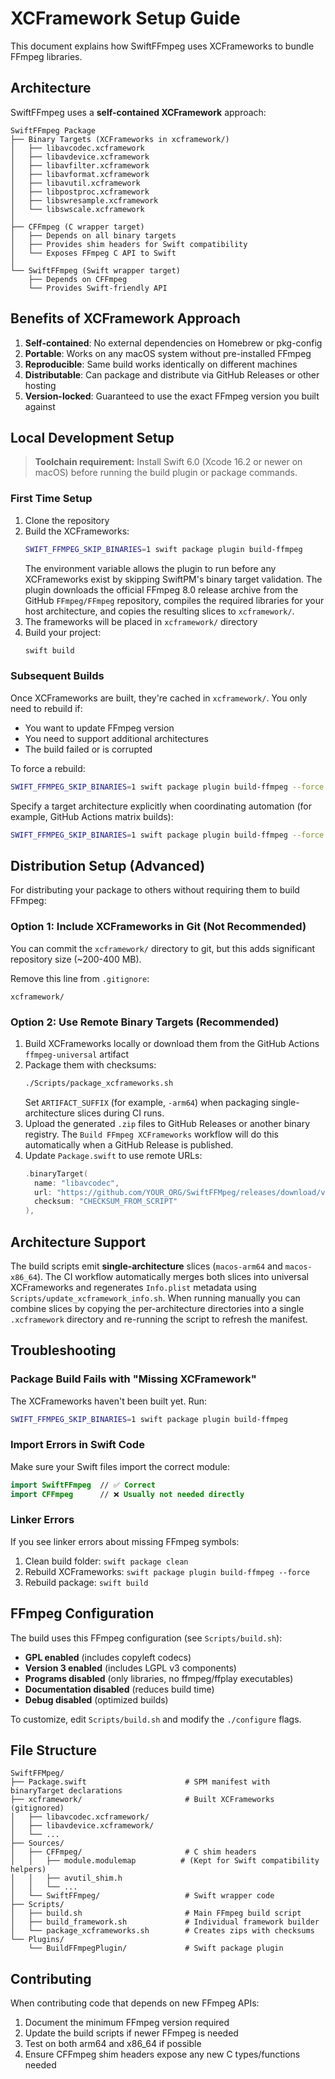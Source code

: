 # XCFramework Setup Guide

This document explains how SwiftFFmpeg uses XCFrameworks to bundle FFmpeg libraries.

## Architecture

SwiftFFmpeg uses a **self-contained XCFramework** approach:

```
SwiftFFmpeg Package
├── Binary Targets (XCFrameworks in xcframework/)
│   ├── libavcodec.xcframework
│   ├── libavdevice.xcframework
│   ├── libavfilter.xcframework
│   ├── libavformat.xcframework
│   ├── libavutil.xcframework
│   ├── libpostproc.xcframework
│   ├── libswresample.xcframework
│   └── libswscale.xcframework
│
├── CFFmpeg (C wrapper target)
│   ├── Depends on all binary targets
│   ├── Provides shim headers for Swift compatibility
│   └── Exposes FFmpeg C API to Swift
│
└── SwiftFFmpeg (Swift wrapper target)
    ├── Depends on CFFmpeg
    └── Provides Swift-friendly API
```

## Benefits of XCFramework Approach

1. **Self-contained**: No external dependencies on Homebrew or pkg-config
2. **Portable**: Works on any macOS system without pre-installed FFmpeg
3. **Reproducible**: Same build works identically on different machines
4. **Distributable**: Can package and distribute via GitHub Releases or other hosting
5. **Version-locked**: Guaranteed to use the exact FFmpeg version you built against

## Local Development Setup

> **Toolchain requirement:** Install Swift 6.0 (Xcode 16.2 or newer on macOS) before running the build plugin or package commands.

### First Time Setup

1. Clone the repository
2. Build the XCFrameworks:
   ```bash
   SWIFT_FFMPEG_SKIP_BINARIES=1 swift package plugin build-ffmpeg
   ```
   The environment variable allows the plugin to run before any XCFrameworks exist by skipping SwiftPM's binary target validation. The plugin downloads the official FFmpeg 8.0 release archive from the GitHub `FFmpeg/FFmpeg` repository, compiles the required libraries for your host architecture, and copies the resulting slices to `xcframework/`.
3. The frameworks will be placed in `xcframework/` directory
4. Build your project:
   ```bash
   swift build
   ```

### Subsequent Builds

Once XCFrameworks are built, they're cached in `xcframework/`. You only need to rebuild if:
- You want to update FFmpeg version
- You need to support additional architectures
- The build failed or is corrupted

To force a rebuild:
```bash
SWIFT_FFMPEG_SKIP_BINARIES=1 swift package plugin build-ffmpeg --force
```

Specify a target architecture explicitly when coordinating automation (for example, GitHub Actions matrix builds):

```bash
SWIFT_FFMPEG_SKIP_BINARIES=1 swift package plugin build-ffmpeg --force --arch arm64
```

## Distribution Setup (Advanced)

For distributing your package to others without requiring them to build FFmpeg:

### Option 1: Include XCFrameworks in Git (Not Recommended)

You can commit the `xcframework/` directory to git, but this adds significant repository size (~200-400 MB).

Remove this line from `.gitignore`:
```
xcframework/
```

### Option 2: Use Remote Binary Targets (Recommended)

1. Build XCFrameworks locally or download them from the GitHub Actions `ffmpeg-universal` artifact
2. Package them with checksums:
   ```bash
   ./Scripts/package_xcframeworks.sh
   ```
   Set `ARTIFACT_SUFFIX` (for example, `-arm64`) when packaging single-architecture slices during CI runs.
3. Upload the generated `.zip` files to GitHub Releases or another binary registry. The `Build FFmpeg XCFrameworks` workflow will do this automatically when a GitHub Release is published.
4. Update `Package.swift` to use remote URLs:
   ```swift
   .binaryTarget(
     name: "libavcodec",
     url: "https://github.com/YOUR_ORG/SwiftFFMpeg/releases/download/v1.0.0/libavcodec.xcframework.zip",
     checksum: "CHECKSUM_FROM_SCRIPT"
   ),
   ```

## Architecture Support

The build scripts emit **single-architecture** slices (`macos-arm64` and `macos-x86_64`). The CI workflow automatically merges both slices into universal XCFrameworks and regenerates `Info.plist` metadata using `Scripts/update_xcframework_info.sh`. When running manually you can combine slices by copying the per-architecture directories into a single `.xcframework` directory and re-running the script to refresh the manifest.

## Troubleshooting

### Package Build Fails with "Missing XCFramework"

The XCFrameworks haven't been built yet. Run:
```bash
SWIFT_FFMPEG_SKIP_BINARIES=1 swift package plugin build-ffmpeg
```

### Import Errors in Swift Code

Make sure your Swift files import the correct module:
```swift
import SwiftFFmpeg  // ✅ Correct
import CFFmpeg      // ❌ Usually not needed directly
```

### Linker Errors

If you see linker errors about missing FFmpeg symbols:
1. Clean build folder: `swift package clean`
2. Rebuild XCFrameworks: `swift package plugin build-ffmpeg --force`
3. Rebuild package: `swift build`

## FFmpeg Configuration

The build uses this FFmpeg configuration (see `Scripts/build.sh`):
- **GPL enabled** (includes copyleft codecs)
- **Version 3 enabled** (includes LGPL v3 components)
- **Programs disabled** (only libraries, no ffmpeg/ffplay executables)
- **Documentation disabled** (reduces build time)
- **Debug disabled** (optimized builds)

To customize, edit `Scripts/build.sh` and modify the `./configure` flags.

## File Structure

```
SwiftFFMpeg/
├── Package.swift                      # SPM manifest with binaryTarget declarations
├── xcframework/                       # Built XCFrameworks (gitignored)
│   ├── libavcodec.xcframework/
│   ├── libavdevice.xcframework/
│   └── ...
├── Sources/
│   ├── CFFmpeg/                       # C shim headers
│   │   ├── module.modulemap          # (Kept for Swift compatibility helpers)
│   │   ├── avutil_shim.h
│   │   └── ...
│   └── SwiftFFmpeg/                   # Swift wrapper code
├── Scripts/
│   ├── build.sh                       # Main FFmpeg build script
│   ├── build_framework.sh             # Individual framework builder
│   └── package_xcframeworks.sh        # Creates zips with checksums
└── Plugins/
    └── BuildFFmpegPlugin/             # Swift package plugin
```

## Contributing

When contributing code that depends on new FFmpeg APIs:
1. Document the minimum FFmpeg version required
2. Update the build scripts if newer FFmpeg is needed
3. Test on both arm64 and x86_64 if possible
4. Ensure CFFmpeg shim headers expose any new C types/functions needed
